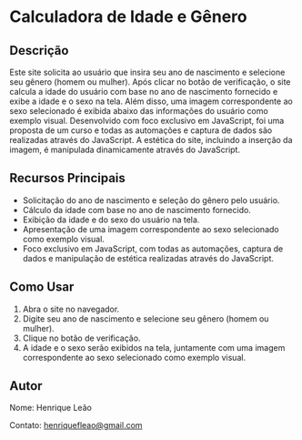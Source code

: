 # Calculadora de Idade e Gênero

## Descrição
Este site solicita ao usuário que insira seu ano de nascimento e selecione seu gênero (homem ou mulher). Após clicar no botão de verificação, o site calcula a idade do usuário com base no ano de nascimento fornecido e exibe a idade e o sexo na tela. Além disso, uma imagem correspondente ao sexo selecionado é exibida abaixo das informações do usuário como exemplo visual. Desenvolvido com foco exclusivo em JavaScript, foi uma proposta de um curso e todas as automações e captura de dados são realizadas através do JavaScript. A estética do site, incluindo a inserção da imagem, é manipulada dinamicamente através do JavaScript.

## Recursos Principais
- Solicitação do ano de nascimento e seleção do gênero pelo usuário.
- Cálculo da idade com base no ano de nascimento fornecido.
- Exibição da idade e do sexo do usuário na tela.
- Apresentação de uma imagem correspondente ao sexo selecionado como exemplo visual.
- Foco exclusivo em JavaScript, com todas as automações, captura de dados e manipulação de estética realizadas através do JavaScript.

## Como Usar
1. Abra o site no navegador.
2. Digite seu ano de nascimento e selecione seu gênero (homem ou mulher).
3. Clique no botão de verificação.
4. A idade e o sexo serão exibidos na tela, juntamente com uma imagem correspondente ao sexo selecionado como exemplo visual.

## Autor
Nome: Henrique Leão 

Contato: henriquefleao@gmail.com

